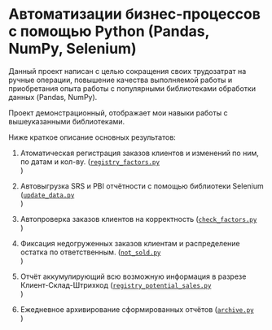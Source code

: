 # Автоматизации бизнес-процессов с помощью Python (Pandas, NumPy, Selenium)

Данный проект написан с целью сокращения своих трудозатрат на ручные операции, повышение качества выполняемой работы и приобретания опыта работы с популярными библиотеками обработки данных (Pandas, NumPy).

Проект демонстрационный, отображает мои навыки работы с вышеуказанными библиотеками.

Ниже краткое описание основных результатов:
1. Атоматическая регистрация заказов клиентов и изменений по ним, по датам и кол-ву. (<code>[registry_factors.py](https://github.com/AlexeyAnanchenko/pandas_work_scripts/blob/main/scripts/base_scripts/registry_factors.py)
</code>)

2. Автовыгрузка SRS и PBI отчётности с помощью библиотеки Selenium (<code>[update_data.py](https://github.com/AlexeyAnanchenko/pandas_work_scripts/blob/main/scripts/base_scripts/update_data.py)
</code>)

3. Автопроверка заказов клиентов на корректность (<code>[check_factors.py](https://github.com/AlexeyAnanchenko/pandas_work_scripts/blob/main/scripts/reports/check_factors.py)
</code>)

4. Фиксация недогруженных заказов клиентам и распределение остатка по ответственным. (<code>[not_sold.py](https://github.com/AlexeyAnanchenko/pandas_work_scripts/blob/main/scripts/reports/not_sold.py)
</code>)

5. Отчёт аккумулирующий всю возможную информация в разрезе Клиент-Склад-Штрихкод (<code>[registry_potential_sales.py](https://github.com/AlexeyAnanchenko/pandas_work_scripts/blob/main/scripts/reports/registry_potential_sales.py)
</code>)

6. Eжедневное архивирование сформированных отчётов (<code>[archive.py](https://github.com/AlexeyAnanchenko/pandas_work_scripts/blob/main/scripts/base_scripts/archive.py)
</code>)